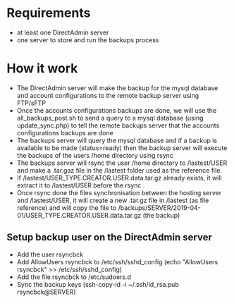 # Requirements
- at least one DirectAdmin server
- one server to store and run the backups process

# How it work
- The DirectAdmin server will make the backup for the mysql database and account configurations to the remote backup server using FTP/sFTP
- Once the accounts configurations backups are done, we will use the all_backups_post.sh to send a query to a mysql database (using update_sync.php) to tell the remote backups server that the accounts configurations backups are done
- The backups server will query the mysql database and if a backup is available to be made (status=ready) then the backup server will execute the backups of the users /home directory using rsync
- The backups server will rsync the user /home directory to /lastest/USER and make a .tar.gaz file in the /lastest folder used as the reference file.
- If /lastest/USER_TYPE.CREATOR.USER.data.tar.gz already exists, it will extract it to /lastest/USER before the rsync .
 - Once rsync done the files synchronisation between the hosting server and /lastest/USER, it will create a new .tar.gz file in /lastest (as file reference) and will copy the file to /backups/SERVER/2019-04-01/USER_TYPE.CREATOR.USER.data.tar.gz (the backup)
 
 ## Setup backup user on the DirectAdmin server
- Add the user rsyncbck
- Add AllowUsers rsyncbck to /etc/ssh/sshd_config (echo "AllowUsers rsyncbck" >> /etc/ssh/sshd_config)
- Add the file rsyncbck to /etc/sudoers.d
- Sync the backup keys (ssh-copy-id -i ~/.ssh/id_rsa.pub rsyncbck@SERVER)



